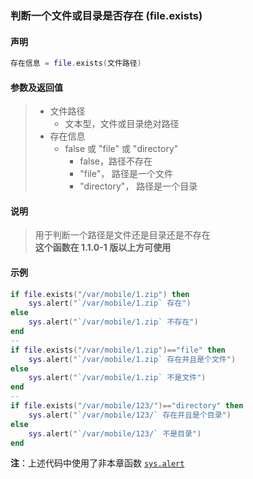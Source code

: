 ### 判断一个文件或目录是否存在 \(**file\.exists**\)


#### 声明
```lua
存在信息 = file.exists(文件路径)
```


#### 参数及返回值
> - 文件路径
>   - 文本型，文件或目录绝对路径
> - 存在信息
>   - false 或 "file" 或 "directory"
>       - false，路径不存在
>       - "file"， 路径是一个文件
>       - "directory"， 路径是一个目录


#### 说明
> 用于判断一个路径是文件还是目录还是不存在  
> **这个函数在 1\.1\.0\-1 版以上方可使用**  


#### 示例  
```lua
if file.exists("/var/mobile/1.zip") then
    sys.alert("`/var/mobile/1.zip` 存在")
else
    sys.alert("`/var/mobile/1.zip` 不存在")
end
--
if file.exists("/var/mobile/1.zip")=="file" then
    sys.alert("`/var/mobile/1.zip` 存在并且是个文件")
else
    sys.alert("`/var/mobile/1.zip` 不是文件")
end
--
if file.exists("/var/mobile/123/")=="directory" then
    sys.alert("`/var/mobile/123/` 存在并且是个目录")
else
    sys.alert("`/var/mobile/123/` 不是目录")
end
```
**注**：上述代码中使用了非本章函数 [`sys.alert`](/Handbook/sys/sys.alert.md)  

